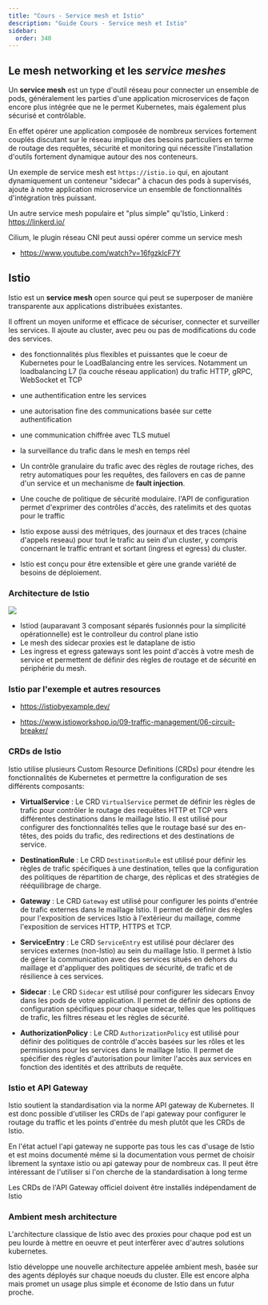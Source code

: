 ```yaml
---
title: "Cours - Service mesh et Istio"
description: "Guide Cours - Service mesh et Istio"
sidebar:
  order: 340
---
```



## Le mesh networking et les *service meshes*

Un **service mesh** est un type d'outil réseau pour connecter un ensemble de pods, généralement les parties d'une application microservices de façon encore plus intégrée que ne le permet Kubernetes, mais également plus sécurisé et contrôlable.

En effet opérer une application composée de nombreux services fortement couplés discutant sur le réseau implique des besoins particuliers en terme de routage des requêtes, sécurité et monitoring qui nécessite l'installation d'outils fortement dynamique autour des nos conteneurs.

Un exemple de service mesh est `https://istio.io` qui, en ajoutant dynamiquement un conteneur "sidecar" à chacun des pods à supervisés, ajoute à notre application microservice un ensemble de fonctionnalités d'intégration très puissant.

Un autre service mesh populaire et "plus simple" qu'Istio, Linkerd : https://linkerd.io/

Cilium, le plugin réseau CNI peut aussi opérer comme un service mesh

- https://www.youtube.com/watch?v=16fgzklcF7Y

## Istio

Istio est un **service mesh** open source qui peut se superposer de manière transparente aux applications distribuées existantes.

Il offrent un moyen uniforme et efficace de sécuriser, connecter et surveiller les services. Il ajoute au cluster, avec peu ou pas de modifications du code des services.

- des fonctionnalités plus flexibles et puissantes que le coeur de Kubernetes pour le LoadBalancing entre les services. Notamment un loadbalancing L7 (la couche réseau application) du trafic HTTP, gRPC, WebSocket et TCP

- une authentification entre les services

- une autorisation fine des communications basée sur cette authentification

- une communication chiffrée avec TLS mutuel

- la surveillance du trafic dans le mesh en temps réel

- Un contrôle granulaire du trafic avec des règles de routage riches, des retry automatiques pour les requêtes, des failovers en cas de panne d'un service et un mechanisme de **fault injection**.

- Une couche de politique de sécurité modulaire. l'API de configuration permet d'exprimer des contrôles d'accès, des ratelimits et des quotas pour le traffic

- Istio expose aussi des métriques, des journaux et des traces (chaine d'appels reseau) pour tout le trafic au sein d'un cluster, y compris concernant le traffic entrant et sortant (ingress et egress) du cluster.

- Istio est conçu pour être extensible et gère une grande variété de besoins de déploiement.

### Architecture de Istio

![](/img/kubernetes/istio_archi.png)

- Istiod (auparavant 3 composant séparés fusionnés pour la simplicité opérationnelle) est le controlleur du control plane istio
- Le mesh des sidecar proxies est le dataplane de istio
- Les ingress et egress gateways sont les point d'accès à votre mesh de service et permettent de définir des règles de routage et de sécurité en périphérie du mesh.

### Istio par l'exemple et autres resources

- https://istiobyexample.dev/

- https://www.istioworkshop.io/09-traffic-management/06-circuit-breaker/

### CRDs de Istio

Istio utilise plusieurs Custom Resource Definitions (CRDs) pour étendre les fonctionnalités de Kubernetes et permettre la configuration de ses différents composants:

- **VirtualService** : Le CRD `VirtualService` permet de définir les règles de trafic pour contrôler le routage des requêtes HTTP et TCP vers différentes destinations dans le maillage Istio. Il est utilisé pour configurer des fonctionnalités telles que le routage basé sur des en-têtes, des poids du trafic, des redirections et des destinations de service.

- **DestinationRule** : Le CRD `DestinationRule` est utilisé pour définir les règles de trafic spécifiques à une destination, telles que la configuration des politiques de répartition de charge, des réplicas et des stratégies de rééquilibrage de charge.

- **Gateway** : Le CRD `Gateway` est utilisé pour configurer les points d'entrée de trafic externes dans le maillage Istio. Il permet de définir des règles pour l'exposition de services Istio à l'extérieur du maillage, comme l'exposition de services HTTP, HTTPS et TCP.

- **ServiceEntry** : Le CRD `ServiceEntry` est utilisé pour déclarer des services externes (non-Istio) au sein du maillage Istio. Il permet à Istio de gérer la communication avec des services situés en dehors du maillage et d'appliquer des politiques de sécurité, de trafic et de résilience à ces services.

- **Sidecar** : Le CRD `Sidecar` est utilisé pour configurer les sidecars Envoy dans les pods de votre application. Il permet de définir des options de configuration spécifiques pour chaque sidecar, telles que les politiques de trafic, les filtres réseau et les règles de sécurité.

- **AuthorizationPolicy** : Le CRD `AuthorizationPolicy` est utilisé pour définir des politiques de contrôle d'accès basées sur les rôles et les permissions pour les services dans le maillage Istio. Il permet de spécifier des règles d'autorisation pour limiter l'accès aux services en fonction des identités et des attributs de requête.


### Istio et API Gateway

Istio soutient la standardisation via la norme API gateway de Kubernetes. Il est donc possible d'utiliser les CRDs de l'api gateway pour configurer le routage du traffic et les points d'entrée du mesh plutôt que les CRDs de Istio.

En l'état actuel l'api gateway ne supporte pas tous les cas d'usage de Istio et est moins documenté même si la documentation vous permet de choisir librement la syntaxe istio ou api gateway pour de nombreux cas. Il peut être intéressant de l'utiliser si l'on cherche de la standardisation à long terme

Les CRDs de l'API Gateway officiel doivent être installés indépendament de Istio

### Ambient mesh architecture

L'architecture classique de Istio avec des proxies pour chaque pod est un peu lourde à mettre en oeuvre et peut interfèrer avec d'autres solutions kubernetes.

Istio développe une nouvelle architecture appelée ambient mesh, basée sur des agents déployés sur chaque noeuds du cluster. Elle est encore alpha mais promet un usage plus simple et économe de Istio dans un futur proche.


<!-- ## Essayer Istio

- Cloner l'application d'exemple bookinfo :

```sh
cd ~/Desktop
git clone https://github.com/istio/istio.git
cp -R istio/sample/bookinfo .
```

- Suivez le tutoriel officiel à l'adresse : https://istio.io/latest/docs/setup/getting-started/
 -->

<!-- 
## Principes et architecture


### Pour aller plus loin


## Déployer Istio

#### 1. Déployer les Custom Resource Definitions avec le chart Istio base:

```sh
helm repo add istio https://istio-release.storage.googleapis.com/charts

helm repo update

kubectl create namespace istio-system

helm install istio-base istio/base -n istio-system --set defaultRevision=default
```

C'est une bonne pratique générale de ne pas déployer les CRDs avec le chart principal de l'application/opérateur que l'on veut installer. En effet :

- Désinstaller une release d'un chart est une opération assez commune
- Désinstaller une release comprenant des CRDs va désinstaller ces CRDs
- Désinstaller les CRDs implique la suppression définitive des resources associées ce qui implique une perte de données potentiellement grave

On pourrait vouloir utiliser plusieurs releases du même chart sans toucher aux CRDs et la 

#### 2. Installer le control plane Istio via une application ArgoCD

```sh
helm install istiod istio/istiod -n istio-system --set "profile=demo" --wait
```

## Déployer l'application d'exemple bookinfo

- Cloner l'application: `git clone https://github.com/Uptime-Formation/istio_bookinfo_TPs.git`

- Créer un namespace pour l'application : `kubectl create namespace bookinfo`.

- Activer l'injection de sidecar (le mode normal de Istio) pour le namespace: `kubectl label namespace bookinfo istio-injection=enabled`

Le controller Istiod surveille les namespaces étiquetés de la sorte.

Déployons l'application avec ArgoCD
 -->

